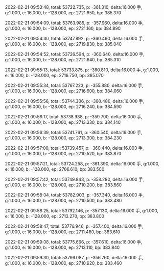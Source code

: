 2022-02-21 09:53:48, total: 53722.735, p: -361.310, delta:16.000 手, g:1.000, e: 16.000, b: -128.000, ep: 2721.650, bp: 385.370

2022-02-21 09:54:09, total: 53763.985, p: -357.960, delta:16.000 手, g:1.000, e: 16.000, b: -128.000, ep: 2721.160, bp: 384.890

2022-02-21 09:54:30, total: 53747.892, p: -360.490, delta:16.000 手, g:1.000, e: 16.000, b: -128.000, ep: 2719.830, bp: 385.040

2022-02-21 09:54:52, total: 53726.594, p: -360.640, delta:16.000 手, g:1.000, e: 16.000, b: -128.000, ep: 2721.840, bp: 385.310

2022-02-21 09:55:13, total: 53733.875, p: -360.810, delta:16.000 手, g:1.000, e: 16.000, b: -128.000, ep: 2719.750, bp: 385.070

2022-02-21 09:55:34, total: 53767.223, p: -355.880, delta:16.000 手, g:1.000, e: 16.000, b: -128.000, ep: 2716.600, bp: 384.060

2022-02-21 09:55:56, total: 53744.306, p: -360.480, delta:16.000 手, g:1.000, e: 16.000, b: -128.000, ep: 2716.240, bp: 384.590

2022-02-21 09:56:17, total: 53738.938, p: -359.790, delta:16.000 手, g:1.000, e: 16.000, b: -128.000, ep: 2713.330, bp: 384.140

2022-02-21 09:56:39, total: 53741.761, p: -360.540, delta:16.000 手, g:1.000, e: 16.000, b: -128.000, ep: 2713.300, bp: 384.230

2022-02-21 09:57:00, total: 53739.457, p: -360.440, delta:16.000 手, g:1.000, e: 16.000, b: -128.000, ep: 2710.520, bp: 383.870

2022-02-21 09:57:21, total: 53724.258, p: -361.390, delta:16.000 手, g:1.000, e: 16.000, b: -128.000, ep: 2706.610, bp: 383.500

2022-02-21 09:57:42, total: 53749.843, p: -358.280, delta:16.000 手, g:1.000, e: 16.000, b: -128.000, ep: 2710.200, bp: 383.560

2022-02-21 09:58:04, total: 53782.903, p: -357.340, delta:16.000 手, g:1.000, e: 16.000, b: -128.000, ep: 2710.500, bp: 383.480

2022-02-21 09:58:25, total: 53792.146, p: -357.130, delta:16.000 手, g:1.000, e: 16.000, b: -128.000, ep: 2713.270, bp: 383.800

2022-02-21 09:58:47, total: 53776.946, p: -357.400, delta:16.000 手, g:1.000, e: 16.000, b: -128.000, ep: 2711.480, bp: 383.610

2022-02-21 09:59:08, total: 53775.666, p: -357.610, delta:16.000 手, g:1.000, e: 16.000, b: -128.000, ep: 2713.110, bp: 383.840

2022-02-21 09:59:30, total: 53796.087, p: -356.760, delta:16.000 手, g:1.000, e: 16.000, b: -128.000, ep: 2710.920, bp: 383.460